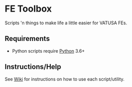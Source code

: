 # FE Toolbox
Scripts 'n things to make life a little easier for VATUSA FEs.

## Requirements
- Python scripts require [Python](https://www.python.org/downloads/) 3.6+

## Instructions/Help
See [Wiki](https://github.com/zseartcc/fe-toolbox/wiki) for instructions on how to use each script/utility.
